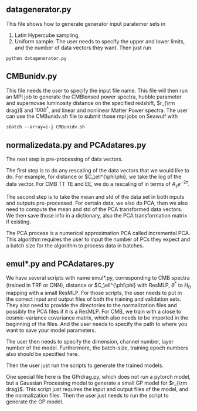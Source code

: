 ## datagenerator.py <a name="generate"></a>
This file shows how to generate generator input paratemer sets in
1. Latin Hypercube sampling,
2. Uniform sample.
The user needs to specify the upper and lower limits, and the number of data vectors they want. Then just run

```
python datagenerator.py
```

## CMBunidv.py <a name="mpirun"></a>
This file needs the user to specify the input file name. This file will then run an MPI job to generate the
CMBlensed power spectra, hubble parameter and supernovae luminosity distance on the specified redshift, $r_{\rm drag}$
and $100\theta^*$, and linear and nonlinear Matter Power spectra.
The user can use the CMBunidv.sh file to submit those mpi jobs on Seawulf with
```
sbatch --array=i-j CMBunidv.sh
```

## normalizedata.py and PCAdatares.py <a name="normalization"></a>
The next step is pre-processing of data vectors.

The first step is to do any rescaling of the data vectors that we would like to do. For example, for distance or $C_\ell^{\phi\phi}, 
we take the log of the data vector. For CMB TT TE and EE, we do a rescaling of in terms of $A_se^{-2\tau}$.

The second step is to take the mean and std of the data set in both inputs and outputs pre-processed. For certain data, we also do PCA, then we also need to compute the mean and std of the PCA transformed data vectors. We then save those info in a dictionary, also the PCA transformation matrix if existing.

The PCA process is a numerical approximation PCA called incremental PCA. This algorithm requires the user to input the number of PCs they expect and a batch size for the algorithm to process data in batches. 

## emul*.py and PCAdatares.py <a name="emul"></a>
We have several scripts with name emul*.py, corresponding to CMB spectra (trained in TRF or CNN), distance or $C_\ell^{\phi\phi} with ResMLP, $\theta^*$ to $H_0$ mapping with a small ResMLP. For those scripts, the user needs to put in the correct input and output files of both the training and validation sets. They also need to provide the directories to the normalization files and possibly the PCA files if it is a ResMLP. For CMB, we train with a close to cosmic-variance covariance matrix, which also needs to be imported in the beginning of the files. And the user needs to specify the path to where you want to save your model parameters.

The user then needs to specify the dimension, channel number, layer number of the model. Furthermore, the batch-size, training epoch numbers also should be specified here.

Then the user just run the scripts to generate the trained models.

One special file here is the GPrdrag.py, which does not run a pytorch model, but a Gaussian Processing model to generate a small GP model for $r_{\rm drag}$. This script just requires the input and output files of the model, and the normalization files. Then the user just needs to run the script to generate the GP model.
